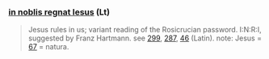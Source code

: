 ### [in noblis regnat Iesus](/latin?word=in+noblis+regnat+Iesus) (Lt)
> Jesus rules in us; variant reading of the Rosicrucian password. I:N:R:I, suggested by Franz Hartmann. see [299](299), [287](287), [46](46) (Latin). note: Jesus = [67](67) = natura.
